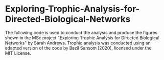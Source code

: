 # Exploring-Trophic-Analysis-for-Directed-Biological-Networks
The following code is used to conduct the analysis and produce the figures shown in the MSc project "Exploring Trophic Analysis for Directed Biological Networks" by Sarah Andrews.  Trophic analysis was conducted using an adapted version of the code by Bazil Sansom (2020), licensed under the MIT License.
